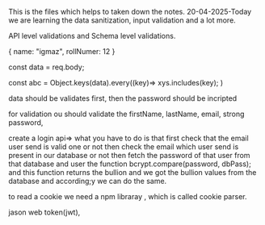 This is the files which helps to taken down the notes.
20-04-2025-Today we are learning the data sanitization, input validation and a lot more.

API level validations and Schema level validations.

{
    name: "igmaz",
    rollNumer: 12
}


const data = req.body;

const abc = Object.keys(data).every((key)=>
        xys.includes(key);
)



data should be validates first, then the password should be incripted

for validation ou should validate the firstName, lastName, email, strong password, 



create a login api=> what you have to do is that first check that the email user send is valid one or not then check the email which user send is present in our database or not then fetch the password of that user from that database and user the function bcrypt.compare(password, dbPass);
and this function returns the bullion and we got the bullion values from the database and according;y we can do the same.




to read a cookie we need a npm libraray , which is called cookie parser.



jason web token(jwt), 
